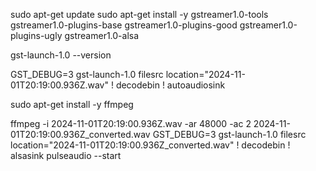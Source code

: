 sudo apt-get update
sudo apt-get install -y gstreamer1.0-tools gstreamer1.0-plugins-base gstreamer1.0-plugins-good gstreamer1.0-plugins-ugly gstreamer1.0-alsa

gst-launch-1.0 --version

GST_DEBUG=3 gst-launch-1.0 filesrc location="2024-11-01T20:19:00.936Z.wav" ! decodebin ! autoaudiosink

sudo apt-get install -y ffmpeg

ffmpeg -i 2024-11-01T20:19:00.936Z.wav -ar 48000 -ac 2 2024-11-01T20:19:00.936Z_converted.wav
GST_DEBUG=3 gst-launch-1.0 filesrc location="2024-11-01T20:19:00.936Z_converted.wav" ! decodebin ! alsasink
pulseaudio --start
